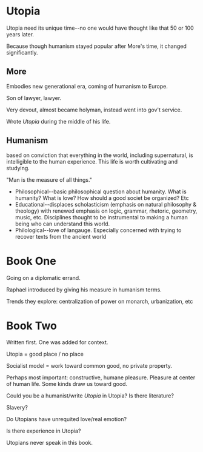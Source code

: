# Utopia

Utopia need its unique time--no one would have thought like that 50 or 100 years later.

Because though humanism stayed popular after More's time, it changed significantly.

## More

Embodies new generational era, coming of humanism to Europe.

Son of lawyer, lawyer.

Very devout, almost became holyman, instead went into gov't service.

Wrote *Utopia* during the middle of his life.

## Humanism

based on conviction that everything in the world, including supernatural, is intelligible to the human experience. This life is worth cultivating and studying.

"Man is the measure of all things."

* Philosophical--basic philosophical question about humanity. What is humanity? What is love? How should a good societ be organized? Etc
* Educational--displaces scholasticism (emphasis on natural philosophy & theology) with renewed emphasis on logic, grammar, rhetoric, geometry, music, etc. Disciplines thought to be instrumental to making a human being who can understand this world.
* Philological--love of langauge. Especially concerned with trying to recover texts from the ancient world

# Book One

Going on a diplomatic errand.

Raphael introduced by giving his measure in humanism terms.

Trends they explore: centralization of power on monarch, urbanization, etc

# Book Two

Written first. One was added for context.

Utopia = good place / no place

Socialist model = work toward common good, no private property.

Perhaps most important: constructive, humane pleasure. Pleasure at center of human life. Some kinds draw us toward good.

Could you be a humanist/write *Utopia* in Utopia? Is there literature?

Slavery?

Do Utopians have unrequited love/real emotion?

Is there experience in Utopia?

Utopians never speak in this book.
